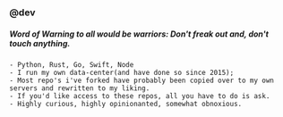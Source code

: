 ### @dev

##### Word of Warning to all would be warriors: Don't freak out and, don't touch anything.
```
- Python, Rust, Go, Swift, Node
- I run my own data-center(and have done so since 2015);
- Most repo's i've forked have probably been copied over to my own servers and rewritten to my liking.
- If you'd like access to these repos, all you have to do is ask.
- Highly curious, highly opinionanted, somewhat obnoxious.
